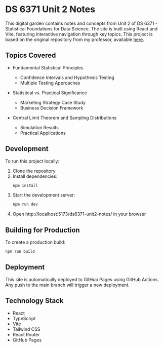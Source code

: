 # DS 6371 Unit 2 Notes

This digital garden contains notes and concepts from Unit 2 of DS 6371 - Statistical Foundations for Data Science. The site is built using React and Vite, featuring interactive navigation through key topics. This project is based on the original repository from my professor, available [here](https://github.com/BivinSadler/MSDS_6371_Stat_Foundations/tree/master/Unit%202).

## Topics Covered

- Fundamental Statistical Principles
  - Confidence Intervals and Hypothesis Testing
  - Multiple Testing Approaches
  
- Statistical vs. Practical Significance
  - Marketing Strategy Case Study
  - Business Decision Framework
  
- Central Limit Theorem and Sampling Distributions
  - Simulation Results
  - Practical Applications

## Development

To run this project locally:

1. Clone the repository
2. Install dependencies:
   ```bash
   npm install
   ```
3. Start the development server:
   ```bash
   npm run dev
   ```
4. Open http://localhost:5173/ds6371-unit2-notes/ in your browser

## Building for Production

To create a production build:

```bash
npm run build
```

## Deployment

This site is automatically deployed to GitHub Pages using GitHub Actions. Any push to the main branch will trigger a new deployment.

## Technology Stack

- React
- TypeScript
- Vite
- Tailwind CSS
- React Router
- GitHub Pages
